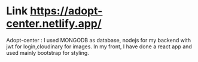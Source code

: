 # Link https://adopt-center.netlify.app/ 
Adopt-center : I used MONGODB as database, nodejs for my backend with jwt for login,cloudinary for images. 
In my front, I have done a react app and used mainly bootstrap for styling. 

